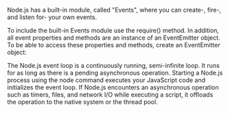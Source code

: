 Node.js has a built-in module, called "Events", where you can create-, fire-, and listen for- your own events.

To include the built-in Events module use the require() method. In addition, all event properties and methods are an instance of an EventEmitter object. To be able to access these properties and methods, create an EventEmitter object:


The Node.js event loop is a continuously running, semi-infinite loop. It runs for as long as there is a pending asynchronous operation. Starting a Node.js process using the node command executes your JavaScript code and initializes the event loop. If Node.js encounters an asynchronous operation such as timers, files, and network I/O while executing a script, it offloads the operation to the native system or the thread pool.
